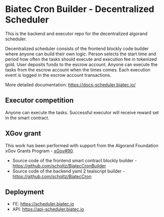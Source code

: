 # Biatec Cron Builder - Decentralized Scheduler

This is the backend and executor repo for the decentralized algorand scheduler.

Decentralized scheduler consists of the frontend blockly code builder where anyone can build their own logic. Person selects the start time and period how often the tasks should execute and execution fee in tokenized gold. User deposits funds to the escrow account. Anyone can execute the tasks from the escrow account when the times comes. Each execution event is logged in the escrow account transactions.

More detailed documentation: https://docs-scheduler.biatec.io/

## Executor competition

Anyone can execute the tasks. Successful executor will receive reward set in the smart contract. 

## XGov grant

This work has been performed with support from the Algorand Foundation xGov Grants Program - [xGov#90](https://github.com/algorandfoundation/xGov/blob/main/Proposals/xgov-90.md).

- Source code of the frontend smart contract blockly builder - https://github.com/scholtz/BiatecCronBuilder
- Source code of the backend yaml 2 tealscript builder - https://github.com/scholtz/BiatecCron

## Deployment

- FE: https://scheduler.biatec.io
- API: https://api-scheduler.biatec.io
